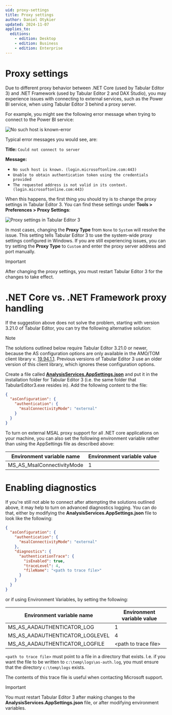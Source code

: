 ```yaml
---
uid: proxy-settings
title: Proxy settings
author: Daniel Otykier
updated: 2024-11-07
applies_to:
  editions:
    - edition: Desktop
    - edition: Business
    - edition: Enterprise
---
```


# Proxy settings

Due to different proxy behavior between .NET Core (used by Tabular Editor 3) and .NET Framework (used by Tabular Editor 2 and DAX Studio), you may experience issues with connecting to external services, such as the Power BI service, when using Tabular Editor 3 behind a proxy server.

For example, you might see the following error message when trying to connect to the Power BI service:

![No such host is known-error](~/content/assets/images/proxy-error.png)

Typical error messages you would see, are:

**Title:** `Could not connect to server`

**Message:**

- `No such host is known. (login.microsoftonline.com:443)`
- `Unable to obtain authentication token using the credentials provided`
- `The requested address is not valid in its context. (login.microsoftonline.com:443)`

When this happens, the first thing you should try is to change the proxy settings in Tabular Editor 3. You can find these settings under **Tools > Preferences > Proxy Settings**:

![Proxy settings in Tabular Editor 3](~/content/assets/images/proxy-settings.png)

In most cases, changing the **Proxy Type** from `None` to `System` will resolve the issue. This setting tells Tabular Editor 3 to use the system-wide proxy settings configured in Windows. If you are still experiencing issues, you can try setting the **Proxy Type** to `Custom` and enter the proxy server address and port manually.

> [!IMPORTANT]
> After changing the proxy settings, you must restart Tabular Editor 3 for the changes to take effect.

# .NET Core vs. .NET Framework proxy handling

If the suggestion above does not solve the problem, starting with version 3.21.0 of Tabular Editor, you can try the following alternative solution:

> [!NOTE]
> The solutions outlined below require Tabular Editor 3.21.0 or newer, because the AS configuration options are only available in the AMO/TOM client library v. [19.94.1.1](https://www.nuget.org/packages/Microsoft.AnalysisServices/19.94.1.1). Previous versions of Tabular Editor 3 use an older version of this client library, which ignores these configuration options.

Create a file called <a href="https://raw.githubusercontent.com/TabularEditor/TabularEditorDocs/main/content/assets/file-types/AnalysisServices.AppSettings.json" download="AnalysisServices.AppSettings.json">**AnalysisServices.AppSettings.json**</a> and put it in the installation folder for Tabular Editor 3 (i.e. the same folder that TabularEditor3.exe resides in). Add the following content to the file:

```json
{
  "asConfiguration": {
    "authentication": {
      "msalConnectivityMode": "external"
    }
  }
}
```

To turn on external MSAL proxy support for all .NET core applications on your machine, you can also set the following environment variable rather than using the AppSettings file as described above:

| Environment variable name | Environment variable value |
| --- | --- |
| MS_AS_MsalConnectivityMode | 1 |

# Enabling diagnostics

If you're still not able to connect after attempting the solutions outlined above, it may help to turn on advanced diagnostics logging. You can do that, either by modifying the **AnalysisServices.AppSettings.json** file to look like the following:

```json
{
  "asConfiguration": {
    "authentication": {
      "msalConnectivityMode": "external"
    },
    "diagnostics": {
      "authenticationTrace": {
        "isEnabled": true,
        "traceLevel": 4,
        "fileName": "<path to trace file>"
      }
    }
  }
}
```

or if using Environment Variables, by setting the following:

| Environment variable name | Environment variable value |
| --- | --- |
| MS_AS_AADAUTHENTICATOR_LOG | 1 |
| MS_AS_AADAUTHENTICATOR_LOGLEVEL | 4 |
| MS_AS_AADAUTHENTICATOR_LOGFILE | \<path to trace file\> |

`<path to trace file>` must point to a file in a directory that exists. I.e. if you want the file to be written to `c:\temp\logs\as-auth.log`, you must ensure that the directory `c:\temp\logs` exists.

The contents of this trace file is useful when contacting Microsoft support.

> [!IMPORTANT]
> You must restart Tabular Editor 3 after making changes to the **AnalysisServices.AppSettings.json** file, or after modifying environment variables.
